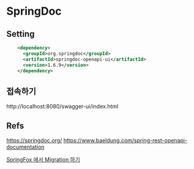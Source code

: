 SpringDoc
======================


## Setting

```xml
    <dependency>
      <groupId>org.springdoc</groupId>
      <artifactId>springdoc-openapi-ui</artifactId>
      <version>1.6.9</version>
    </dependency>
```


## 접속하기
http://localhost:8080/swagger-ui/index.html

## Refs
https://springdoc.org/
https://www.baeldung.com/spring-rest-openapi-documentation

[SpringFox 에서 Migration 하기](https://springdoc.org/migrating-from-springfox.html)
